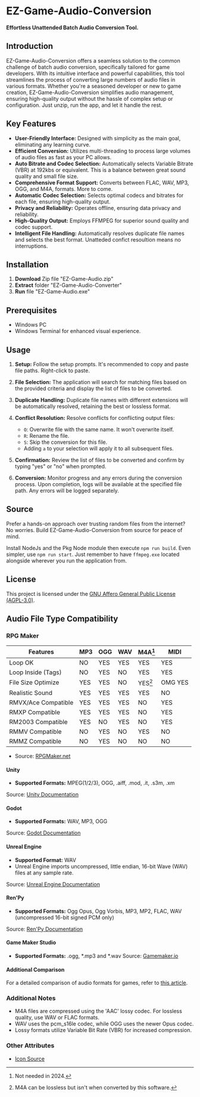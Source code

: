 # EZ-Game-Audio-Conversion

**Effortless Unattended Batch Audio Conversion Tool.**

## Introduction

EZ-Game-Audio-Conversion offers a seamless solution to the common challenge of batch audio conversion, specifically tailored for game developers. With its intuitive interface and powerful capabilities, this tool streamlines the process of converting large numbers of audio files in various formats. Whether you're a seasoned developer or new to game creation, EZ-Game-Audio-Conversion simplifies audio management, ensuring high-quality output without the hassle of complex setup or configuration. Just unzip, run the app, and let it handle the rest.

## Key Features

- **User-Friendly Interface:** Designed with simplicity as the main goal, eliminating any learning curve.
- **Efficient Conversion:** Utilizes multi-threading to process large volumes of audio files as fast as your PC allows.
- **Auto Bitrate and Codec Selection:** Automatically selects Variable Bitrate (VBR) at 192kbs or equivalent. This is a balance between great sound quality and small file size.
- **Comprehensive Format Support:** Converts between FLAC, WAV, MP3, OGG, and M4A, formats. More to come.
- **Automatic Codec Selection:** Selects optimal codecs and bitrates for each file, ensuring high-quality output.
- **Privacy and Reliability:** Operates offline, ensuring data privacy and reliability.
- **High-Quality Output:** Employs FFMPEG for superior sound quality and codec support.
- **Intelligent File Handling:** Automatically resolves duplicate file names and selects the best format. Unatteded confict resoultion means no interruptions.

## Installation

1. **Download** Zip file "EZ-Game-Audio.zip"
2. **Extract**  folder "EZ-Game-Audio-Converter"
3. **Run** file "EZ-Game-Audio.exe"

## Prerequisites

- Windows PC
- Windows Terminal for enhanced visual experience.

## Usage

1. **Setup:** Follow the setup prompts. It's recommended to copy and paste file paths. Right-click to paste.

2. **File Selection:** The application will search for matching files based on the provided criteria and display the list of files to be converted.

3. **Duplicate Handling:** Duplicate file names with different extensions will be automatically resolved, retaining the best or lossless format.

4. **Conflict Resolution:** Resolve conflicts for conflicting output files:
   - `O`: Overwrite file with the same name. It won't overwrite itself.
   - `R`: Rename the file.
   - `S`: Skip the conversion for this file.
   - Adding `a` to your selection will apply it to all subsequent files.

5. **Confirmation:** Review the list of files to be converted and confirm by typing "yes" or "no" when prompted.

6. **Conversion:** Monitor progress and any errors during the conversion process. Upon completion, logs will be available at the specified file path. Any errors will be logged separately.

## Source

Prefer a hands-on approach over trusting random files from the internet? No worries. Build EZ-Game-Audio-Conversion from source for peace of mind.

Install NodeJs and the Pkg Node module then execute `npm run build`. Even simpler, use `npm run start`. Just remember to have `ffmpeg.exe` located alongside wherever you run the application from.

## License

This project is licensed under the [GNU Affero General Public License (AGPL-3.0)](https://www.gnu.org/licenses/agpl-3.0.txt).

## Audio File Type Compatibility

### RPG Maker

| Features           | MP3  | OGG  | WAV  | M4A[^1] | MIDI |
|--------------------|------|------|------|------|------|
| Loop OK            | NO   | YES  | YES  | YES  | YES  |
| Loop Inside (Tags) | NO   | YES  | NO   | YES  | YES  |
| File Size Optimize | YES  | YES  | NO   | YES[^2]   | OMG YES |
| Realistic Sound    | YES  | YES  | YES  | YES  | NO   |
| RMVX/Ace Compatible| YES  | YES  | YES  | NO   | YES  |
| RMXP Compatible    | YES  | YES  | YES  | NO   | YES  |
| RM2003 Compatible  | YES  | NO   | YES  | NO   | YES  |
| RMMV Compatible    | NO   | YES  | NO   | YES  | NO   |
| RMMZ Compatible    | NO   | YES  | NO   | NO   | NO   |

[^1]: Not needed in 2024.
[^2]: M4A can be lossless but isn't when converted by this software.

- Source: [RPGMaker.net](https://rpgmaker.net/articles/2633/)

#### Unity

- **Supported Formats:** MPEG(1/2/3), OGG, .aiff, .mod, .it, .s3m, .xm

Source: [Unity Documentation](https://docs.unity3d.com/352/Documentation/Manual/AudioFiles.html)

#### Godot

- **Supported Formats:** WAV, MP3, OGG

Source: [Godot Documentation](https://docs.godotengine.org/en/stable/tutorials/assets_pipeline/importing_audio_samples.html#supported-audio-formats)

#### Unreal Engine

- **Supported Format:** WAV
- Unreal Engine imports uncompressed, little endian, 16-bit Wave (WAV) files at any sample rate.

Source: [Unreal Engine Documentation](https://docs.unrealengine.com/4.27/en-US/WorkingWithAudio/ImportingAudio/)

#### Ren'Py

- **Supported Formats:** Ogg Opus, Ogg Vorbis, MP3, MP2, FLAC, WAV (uncompressed 16-bit signed PCM only)

Source: [Ren'Py Documentation](https://www.renpy.org/doc/html/audio.html)

#### Game Maker Studio

- **Supported Formats:** .ogg, *.mp3 and *.wav
Source: [Gamemaker.io](https://manual.gamemaker.io/monthly/en/GameMaker_Language/GML_Reference/Asset_Management/Audio/Audio.htm)

#### Additional Comparison

For a detailed comparison of audio formats for games, refer to [this article](https://dev.to/tenry/comparison-of-audio-formats-for-games-jak).

### Additional Notes

- M4A files are compressed using the 'AAC' lossy codec. For lossless quality, use WAV or FLAC formats.
- WAV uses the pcm_s16le codec, while OGG uses the newer Opus codec.
- Lossy formats utilize Variable Bit Rate (VBR) for increased compression.

### Other Attributes

- [Icon Source](https://icon-icons.com/icon/audio-card/103432)